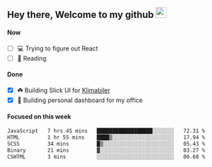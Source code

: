 ## Hey there, Welcome to my github <img src="https://media.giphy.com/media/hvRJCLFzcasrR4ia7z/giphy.gif" width="25px">

#### Now
- [ ] 💻 Trying to figure out React
- [ ] 📕 Reading

#### Done
- [x] ☘️ Building Slick UI for [Klimabiler](https://klimabiler.dk)
- [x] 🚀 Building personal dashboard for my office
 
 #### Focused on this week
<!--START_SECTION:waka-->

```txt
JavaScript   7 hrs 45 mins   ██████████████████░░░░░░░   72.31 %
HTML         1 hr 55 mins    ████▒░░░░░░░░░░░░░░░░░░░░   17.94 %
SCSS         34 mins         █▒░░░░░░░░░░░░░░░░░░░░░░░   05.43 %
Binary       21 mins         ▓░░░░░░░░░░░░░░░░░░░░░░░░   03.27 %
CSHTML       3 mins          ░░░░░░░░░░░░░░░░░░░░░░░░░   00.60 %
```

<!--END_SECTION:waka-->

